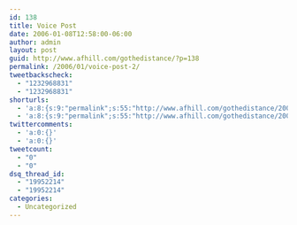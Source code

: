 ```yaml
---
id: 138
title: Voice Post
date: 2006-01-08T12:58:00-06:00
author: admin
layout: post
guid: http://www.afhill.com/gothedistance/?p=138
permalink: /2006/01/voice-post-2/
tweetbackscheck:
  - "1232968831"
  - "1232968831"
shorturls:
  - 'a:8:{s:9:"permalink";s:55:"http://www.afhill.com/gothedistance/2006/01/voice-post/";s:7:"tinyurl";s:25:"http://tinyurl.com/96bwmw";s:4:"isgd";s:17:"http://is.gd/ff5K";s:5:"bitly";s:20:"http://bit.ly/1g5GTs";s:5:"snipr";s:22:"http://snipr.com/9rm77";s:5:"snurl";s:22:"http://snurl.com/9rm77";s:7:"snipurl";s:24:"http://snipurl.com/9rm77";s:4:"trim";s:17:"http://tr.im/cr9y";}'
  - 'a:8:{s:9:"permalink";s:55:"http://www.afhill.com/gothedistance/2006/01/voice-post/";s:7:"tinyurl";s:25:"http://tinyurl.com/96bwmw";s:4:"isgd";s:17:"http://is.gd/ff5K";s:5:"bitly";s:20:"http://bit.ly/1g5GTs";s:5:"snipr";s:22:"http://snipr.com/9rm77";s:5:"snurl";s:22:"http://snurl.com/9rm77";s:7:"snipurl";s:24:"http://snipurl.com/9rm77";s:4:"trim";s:17:"http://tr.im/cr9y";}'
twittercomments:
  - 'a:0:{}'
  - 'a:0:{}'
tweetcount:
  - "0"
  - "0"
dsq_thread_id:
  - "19952214"
  - "19952214"
categories:
  - Uncategorized
---
```

<lj-phonepost journalid='7764056' dpid='988' />